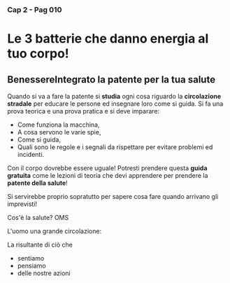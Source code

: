 ### Cap 2 - Pag 010
# Le 3 batterie che danno energia al tuo corpo!

## BenessereIntegrato la patente per la tua salute

Quando si va a fare la patente si **studia** ogni cosa riguardo la **circolazione stradale** per educare le persone ed insegnare loro come si guida. 
Si fa una prova teorica e una prova pratica e si deve imparare:
- Come funziona la macchina, 
- A cosa servono le varie spie, 
- Come si guida, 
- Quali sono le regole e i segnali da rispettare per evitare problemi ed incidenti.

Con il corpo dovrebbe essere uguale! 
Potresti prendere questa **guida gratuita** come le lezioni di teoria che devi apprendere per prendere la **patente della salute**!

Si servirebbe proprio  sopratutto per sapere cosa fare quando arrivano gli imprevisti! 


Cos'è la salute? OMS

L'uomo una grande circolazione:

La risultante di ciò che
- sentiamo 
- pensiamo 
- delle nostre azioni

<!--stackedit_data:
eyJoaXN0b3J5IjpbMTIwMTQzNDQ5MywtMjAwNjY3NzQwNywtNj
Q0MTU0MTA4XX0=
-->